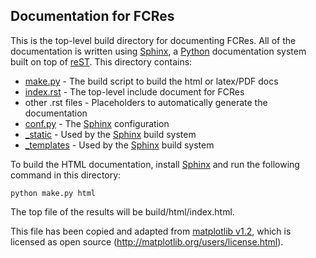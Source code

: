 Documentation for FCRes
-----------------------

This is the top-level build directory for documenting FCRes.  All of the
documentation is written using [Sphinx], a [Python] documentation system built on
top of [reST].  This directory contains:
 - [make.py](make.py) - The build script to build the html or latex/PDF docs
 - [index.rst](index.rst) - The top-level include document for FCRes
 - other .rst files - Placeholders to automatically generate the documentation
 - [conf.py](conf.py) - The [Sphinx] configuration
 - [_static](_static) - Used by the [Sphinx] build system
 - [_templates](_templates) - Used by the [Sphinx] build system

To build the HTML documentation, install [Sphinx] and run the following command
in this directory:

    python make.py html

The top file of the results will be build/html/index.html.

This file has been copied and adapted from
[matplotlib v1.2](http://matplotlib.org/), which is licensed as open source
(http://matplotlib.org/users/license.html).

[Sphinx]: http://sphinx-doc.org/
[Python]: http://www.python.org
[reST]: http://docutils.sourceforge.net/rst.html
